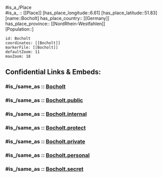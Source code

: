 ﻿---
confidential: public
isDeleted: false
location:
- 51.83
- 6.61
mapmarker: city
mapzoom:
- 7
- 12
SpocWebEntityId: 29242
tags:
- geo/City
type: City
---

#is_a_/Place  
#is_a_ :: [[Place]] 
[has_place_longitude::6.61] 
[has_place_latitude::51.83] 
[name::Bocholt] 
has_place_country:: [[Germany]]  
has_place_province:: [[NordRhein-Westfahlen]]  
[Population::] 



```leaflet
id: Bocholt
coordinates: [[Bocholt]] 
markerFile: [[Bocholt]] 
defaultZoom: 11 
maxZoom: 18
```


## Confidential Links & Embeds: 

### #is_/same_as :: [Bocholt](/_Standards/Earth/Continent/Europe/Europe~Central/Germany/Germany~West/Nordrhein-Westfalen/counties~NW/Borken/cities~Borken/Bocholt.md) 

### #is_/same_as :: [Bocholt.public](/_public/Earth/Continent/Europe/Europe~Central/Germany/Germany~West/Nordrhein-Westfalen/counties~NW/Borken/cities~Borken/Bocholt.public.md) 

### #is_/same_as :: [Bocholt.internal](/_internal/Earth/Continent/Europe/Europe~Central/Germany/Germany~West/Nordrhein-Westfalen/counties~NW/Borken/cities~Borken/Bocholt.internal.md) 

### #is_/same_as :: [Bocholt.protect](/_protect/Earth/Continent/Europe/Europe~Central/Germany/Germany~West/Nordrhein-Westfalen/counties~NW/Borken/cities~Borken/Bocholt.protect.md) 

### #is_/same_as :: [Bocholt.private](/_private/Earth/Continent/Europe/Europe~Central/Germany/Germany~West/Nordrhein-Westfalen/counties~NW/Borken/cities~Borken/Bocholt.private.md) 

### #is_/same_as :: [Bocholt.personal](/_personal/Earth/Continent/Europe/Europe~Central/Germany/Germany~West/Nordrhein-Westfalen/counties~NW/Borken/cities~Borken/Bocholt.personal.md) 

### #is_/same_as :: [Bocholt.secret](/_secret/Earth/Continent/Europe/Europe~Central/Germany/Germany~West/Nordrhein-Westfalen/counties~NW/Borken/cities~Borken/Bocholt.secret.md)

